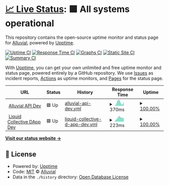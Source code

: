 # [📈 Live Status](https://demo.upptime.js.org): <!--live status--> **🟩 All systems operational**

This repository contains the open-source uptime monitor and status page for [Alluvial](https://alluvial.finance), powered by [Upptime](https://github.com/upptime/upptime).

[![Uptime CI](https://github.com/alluvialfinance/upptime/workflows/Uptime%20CI/badge.svg)](https://github.com/alluvialfinance/upptime/actions?query=workflow%3A%22Uptime+CI%22)
[![Response Time CI](https://github.com/alluvialfinance/upptime/workflows/Response%20Time%20CI/badge.svg)](https://github.com/alluvialfinance/upptime/actions?query=workflow%3A%22Response+Time+CI%22)
[![Graphs CI](https://github.com/alluvialfinance/upptime/workflows/Graphs%20CI/badge.svg)](https://github.com/alluvialfinance/upptime/actions?query=workflow%3A%22Graphs+CI%22)
[![Static Site CI](https://github.com/alluvialfinance/upptime/workflows/Static%20Site%20CI/badge.svg)](https://github.com/alluvialfinance/upptime/actions?query=workflow%3A%22Static+Site+CI%22)
[![Summary CI](https://github.com/alluvialfinance/upptime/workflows/Summary%20CI/badge.svg)](https://github.com/alluvialfinance/upptime/actions?query=workflow%3A%22Summary+CI%22)

With [Upptime](https://upptime.js.org), you can get your own unlimited and free uptime monitor and status page, powered entirely by a GitHub repository. We use [Issues](https://github.com/alluvialfinance/upptime/issues) as incident reports, [Actions](https://github.com/alluvialfinance/upptime/actions) as uptime monitors, and [Pages](https://demo.upptime.js.org) for the status page.

<!--start: status pages-->
<!-- This summary is generated by Upptime (https://github.com/upptime/upptime) -->
<!-- Do not edit this manually, your changes will be overwritten -->
<!-- prettier-ignore -->
| URL | Status | History | Response Time | Uptime |
| --- | ------ | ------- | ------------- | ------ |
| <img alt="" src="https://icons.duckduckgo.com/ip3/api.dev.alluvial.finance.ico" height="13"> [Alluvial API Dev](https://api.dev.alluvial.finance) | 🟩 Up | [alluvial-api-dev.yml](https://github.com/AlluvialFinance/upptime/commits/HEAD/history/alluvial-api-dev.yml) | <details><summary><img alt="Response time graph" src="./graphs/alluvial-api-dev/response-time-week.png" height="20"> 370ms</summary><br><a href="https://status.alluvial.finance/history/alluvial-api-dev"><img alt="Response time 370" src="https://img.shields.io/endpoint?url=https%3A%2F%2Fraw.githubusercontent.com%2FAlluvialFinance%2Fupptime%2FHEAD%2Fapi%2Falluvial-api-dev%2Fresponse-time.json"></a><br><a href="https://status.alluvial.finance/history/alluvial-api-dev"><img alt="24-hour response time 316" src="https://img.shields.io/endpoint?url=https%3A%2F%2Fraw.githubusercontent.com%2FAlluvialFinance%2Fupptime%2FHEAD%2Fapi%2Falluvial-api-dev%2Fresponse-time-day.json"></a><br><a href="https://status.alluvial.finance/history/alluvial-api-dev"><img alt="7-day response time 370" src="https://img.shields.io/endpoint?url=https%3A%2F%2Fraw.githubusercontent.com%2FAlluvialFinance%2Fupptime%2FHEAD%2Fapi%2Falluvial-api-dev%2Fresponse-time-week.json"></a><br><a href="https://status.alluvial.finance/history/alluvial-api-dev"><img alt="30-day response time 370" src="https://img.shields.io/endpoint?url=https%3A%2F%2Fraw.githubusercontent.com%2FAlluvialFinance%2Fupptime%2FHEAD%2Fapi%2Falluvial-api-dev%2Fresponse-time-month.json"></a><br><a href="https://status.alluvial.finance/history/alluvial-api-dev"><img alt="1-year response time 370" src="https://img.shields.io/endpoint?url=https%3A%2F%2Fraw.githubusercontent.com%2FAlluvialFinance%2Fupptime%2FHEAD%2Fapi%2Falluvial-api-dev%2Fresponse-time-year.json"></a></details> | <details><summary><a href="https://status.alluvial.finance/history/alluvial-api-dev">100.00%</a></summary><a href="https://status.alluvial.finance/history/alluvial-api-dev"><img alt="All-time uptime 100.00%" src="https://img.shields.io/endpoint?url=https%3A%2F%2Fraw.githubusercontent.com%2FAlluvialFinance%2Fupptime%2FHEAD%2Fapi%2Falluvial-api-dev%2Fuptime.json"></a><br><a href="https://status.alluvial.finance/history/alluvial-api-dev"><img alt="24-hour uptime 100.00%" src="https://img.shields.io/endpoint?url=https%3A%2F%2Fraw.githubusercontent.com%2FAlluvialFinance%2Fupptime%2FHEAD%2Fapi%2Falluvial-api-dev%2Fuptime-day.json"></a><br><a href="https://status.alluvial.finance/history/alluvial-api-dev"><img alt="7-day uptime 100.00%" src="https://img.shields.io/endpoint?url=https%3A%2F%2Fraw.githubusercontent.com%2FAlluvialFinance%2Fupptime%2FHEAD%2Fapi%2Falluvial-api-dev%2Fuptime-week.json"></a><br><a href="https://status.alluvial.finance/history/alluvial-api-dev"><img alt="30-day uptime 100.00%" src="https://img.shields.io/endpoint?url=https%3A%2F%2Fraw.githubusercontent.com%2FAlluvialFinance%2Fupptime%2FHEAD%2Fapi%2Falluvial-api-dev%2Fuptime-month.json"></a><br><a href="https://status.alluvial.finance/history/alluvial-api-dev"><img alt="1-year uptime 100.00%" src="https://img.shields.io/endpoint?url=https%3A%2F%2Fraw.githubusercontent.com%2FAlluvialFinance%2Fupptime%2FHEAD%2Fapi%2Falluvial-api-dev%2Fuptime-year.json"></a></details>
| <img alt="" src="https://icons.duckduckgo.com/ip3/dapp.dev.alluvial.finance.ico" height="13"> [Liquid Collective DApp Dev](https://dapp.dev.alluvial.finance) | 🟩 Up | [liquid-collective-d-app-dev.yml](https://github.com/AlluvialFinance/upptime/commits/HEAD/history/liquid-collective-d-app-dev.yml) | <details><summary><img alt="Response time graph" src="./graphs/liquid-collective-d-app-dev/response-time-week.png" height="20"> 223ms</summary><br><a href="https://status.alluvial.finance/history/liquid-collective-d-app-dev"><img alt="Response time 223" src="https://img.shields.io/endpoint?url=https%3A%2F%2Fraw.githubusercontent.com%2FAlluvialFinance%2Fupptime%2FHEAD%2Fapi%2Fliquid-collective-d-app-dev%2Fresponse-time.json"></a><br><a href="https://status.alluvial.finance/history/liquid-collective-d-app-dev"><img alt="24-hour response time 146" src="https://img.shields.io/endpoint?url=https%3A%2F%2Fraw.githubusercontent.com%2FAlluvialFinance%2Fupptime%2FHEAD%2Fapi%2Fliquid-collective-d-app-dev%2Fresponse-time-day.json"></a><br><a href="https://status.alluvial.finance/history/liquid-collective-d-app-dev"><img alt="7-day response time 223" src="https://img.shields.io/endpoint?url=https%3A%2F%2Fraw.githubusercontent.com%2FAlluvialFinance%2Fupptime%2FHEAD%2Fapi%2Fliquid-collective-d-app-dev%2Fresponse-time-week.json"></a><br><a href="https://status.alluvial.finance/history/liquid-collective-d-app-dev"><img alt="30-day response time 223" src="https://img.shields.io/endpoint?url=https%3A%2F%2Fraw.githubusercontent.com%2FAlluvialFinance%2Fupptime%2FHEAD%2Fapi%2Fliquid-collective-d-app-dev%2Fresponse-time-month.json"></a><br><a href="https://status.alluvial.finance/history/liquid-collective-d-app-dev"><img alt="1-year response time 223" src="https://img.shields.io/endpoint?url=https%3A%2F%2Fraw.githubusercontent.com%2FAlluvialFinance%2Fupptime%2FHEAD%2Fapi%2Fliquid-collective-d-app-dev%2Fresponse-time-year.json"></a></details> | <details><summary><a href="https://status.alluvial.finance/history/liquid-collective-d-app-dev">100.00%</a></summary><a href="https://status.alluvial.finance/history/liquid-collective-d-app-dev"><img alt="All-time uptime 100.00%" src="https://img.shields.io/endpoint?url=https%3A%2F%2Fraw.githubusercontent.com%2FAlluvialFinance%2Fupptime%2FHEAD%2Fapi%2Fliquid-collective-d-app-dev%2Fuptime.json"></a><br><a href="https://status.alluvial.finance/history/liquid-collective-d-app-dev"><img alt="24-hour uptime 100.00%" src="https://img.shields.io/endpoint?url=https%3A%2F%2Fraw.githubusercontent.com%2FAlluvialFinance%2Fupptime%2FHEAD%2Fapi%2Fliquid-collective-d-app-dev%2Fuptime-day.json"></a><br><a href="https://status.alluvial.finance/history/liquid-collective-d-app-dev"><img alt="7-day uptime 100.00%" src="https://img.shields.io/endpoint?url=https%3A%2F%2Fraw.githubusercontent.com%2FAlluvialFinance%2Fupptime%2FHEAD%2Fapi%2Fliquid-collective-d-app-dev%2Fuptime-week.json"></a><br><a href="https://status.alluvial.finance/history/liquid-collective-d-app-dev"><img alt="30-day uptime 100.00%" src="https://img.shields.io/endpoint?url=https%3A%2F%2Fraw.githubusercontent.com%2FAlluvialFinance%2Fupptime%2FHEAD%2Fapi%2Fliquid-collective-d-app-dev%2Fuptime-month.json"></a><br><a href="https://status.alluvial.finance/history/liquid-collective-d-app-dev"><img alt="1-year uptime 100.00%" src="https://img.shields.io/endpoint?url=https%3A%2F%2Fraw.githubusercontent.com%2FAlluvialFinance%2Fupptime%2FHEAD%2Fapi%2Fliquid-collective-d-app-dev%2Fuptime-year.json"></a></details>

<!--end: status pages-->

[**Visit our status website →**](https://demo.upptime.js.org)

## 📄 License

- Powered by: [Upptime](https://github.com/upptime/upptime)
- Code: [MIT](./LICENSE) © [Alluvial](https://alluvial.finance)
- Data in the `./history` directory: [Open Database License](https://opendatacommons.org/licenses/odbl/1-0/)
